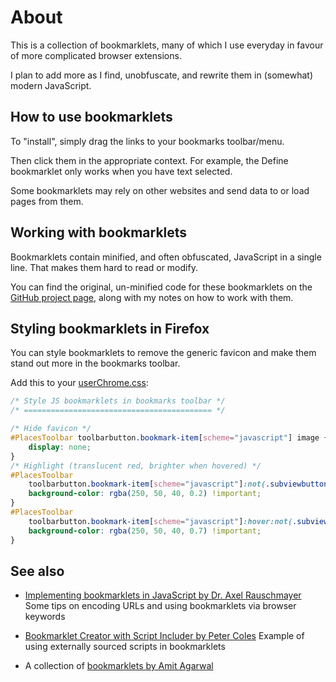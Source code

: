 # About

This is a collection of bookmarklets, many of which I use everyday in favour of more complicated browser extensions.

I plan to add more as I find, unobfuscate, and rewrite them in (somewhat) modern JavaScript.

## How to use bookmarklets

To "install", simply drag the links to your bookmarks toolbar/menu.

Then click them in the appropriate context. For example, the Define bookmarklet only works when you have text selected.

Some bookmarklets may rely on other websites and send data to or load pages from them.

## Working with bookmarklets

Bookmarklets contain minified, and often obfuscated, JavaScript in a single line. That makes them hard to read or modify.

You can find the original, un-minified code for these bookmarklets on the [GitHub project page](https://github.com/jn64/bookmarklets), along with my notes on how to work with them.

## Styling bookmarklets in Firefox

You can style bookmarklets to remove the generic favicon and make them stand out more in the bookmarks toolbar.

Add this to your [userChrome.css](https://kb.mozillazine.org/index.php?title=UserChrome.css):

```css
/* Style JS bookmarklets in bookmarks toolbar */
/* ========================================== */

/* Hide favicon */
#PlacesToolbar toolbarbutton.bookmark-item[scheme="javascript"] image {
	display: none;
}
/* Highlight (translucent red, brighter when hovered) */
#PlacesToolbar
	toolbarbutton.bookmark-item[scheme="javascript"]:not(.subviewbutton):not([disabled="true"]):not([open]) {
	background-color: rgba(250, 50, 40, 0.2) !important;
}
#PlacesToolbar
	toolbarbutton.bookmark-item[scheme="javascript"]:hover:not(.subviewbutton):not([disabled="true"]):not([open]) {
	background-color: rgba(250, 50, 40, 0.7) !important;
}
```

## See also

- [Implementing bookmarklets in JavaScript by Dr. Axel Rauschmayer](https://2ality.com/2011/06/implementing-bookmarklets.html)
  Some tips on encoding URLs and using bookmarklets via browser keywords

- [Bookmarklet Creator with Script Includer by Peter Coles](https://mrcoles.com/bookmarklet/)
  Example of using externally sourced scripts in bookmarklets

- A collection of [bookmarklets by Amit Agarwal](https://www.labnol.org/internet/guide-to-useful-bookmarklets/7931/)
